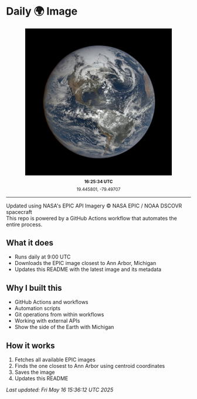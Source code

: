 # Daily 🌍 Image

<div style="text-align: center;">
    <img src="./history/2025-05-15/162534.jpg" alt="Earth at 16:25:34" width="400" title="This image was taken by NASA's EPIC camera onboard the NOAA DSCOVR spacecraft"><br>
    <sub><strong>16:25:34 UTC</strong></sub><br>
    <sub>19.445801, -79.49707</sub>
</div>

---

Updated using NASA's EPIC API
Imagery © NASA EPIC / NOAA DSCOVR spacecraft  
This repo is powered by a GitHub Actions workflow that automates the entire process.

## What it does

- Runs daily at 9:00 UTC  
- Downloads the EPIC image closest to Ann Arbor, Michigan  
- Updates this README with the latest image and its metadata  

## Why I built this

- GitHub Actions and workflows
- Automation scripts
- Git operations from within workflows
- Working with external APIs
- Show the side of the Earth with Michigan
 
## How it works

1. Fetches all available EPIC images  
2. Finds the one closest to Ann Arbor using centroid coordinates  
3. Saves the image  
4. Updates this README  

_Last updated: Fri May 16 15:36:12 UTC 2025_
